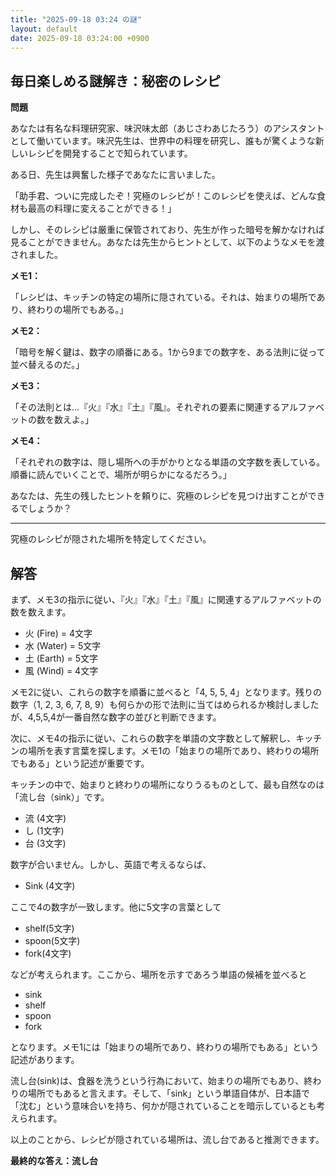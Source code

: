 ```yaml
---
title: "2025-09-18 03:24 の謎"
layout: default
date: 2025-09-18 03:24:00 +0900
---
```

## 毎日楽しめる謎解き：秘密のレシピ

**問題**

あなたは有名な料理研究家、味沢味太郎（あじさわあじたろう）のアシスタントとして働いています。味沢先生は、世界中の料理を研究し、誰もが驚くような新しいレシピを開発することで知られています。

ある日、先生は興奮した様子であなたに言いました。

「助手君、ついに完成したぞ！究極のレシピが！このレシピを使えば、どんな食材も最高の料理に変えることができる！」

しかし、そのレシピは厳重に保管されており、先生が作った暗号を解かなければ見ることができません。あなたは先生からヒントとして、以下のようなメモを渡されました。

**メモ1：**

「レシピは、キッチンの特定の場所に隠されている。それは、始まりの場所であり、終わりの場所でもある。」

**メモ2：**

「暗号を解く鍵は、数字の順番にある。1から9までの数字を、ある法則に従って並べ替えるのだ。」

**メモ3：**

「その法則とは…『火』『水』『土』『風』。それぞれの要素に関連するアルファベットの数を数えよ。」

**メモ4：**

「それぞれの数字は、隠し場所への手がかりとなる単語の文字数を表している。順番に読んでいくことで、場所が明らかになるだろう。」

あなたは、先生の残したヒントを頼りに、究極のレシピを見つけ出すことができるでしょうか？

---

究極のレシピが隠された場所を特定してください。

## 解答

まず、メモ3の指示に従い、『火』『水』『土』『風』に関連するアルファベットの数を数えます。

*   火 (Fire) = 4文字
*   水 (Water) = 5文字
*   土 (Earth) = 5文字
*   風 (Wind) = 4文字

メモ2に従い、これらの数字を順番に並べると「4, 5, 5, 4」となります。残りの数字（1, 2, 3, 6, 7, 8, 9）も何らかの形で法則に当てはめられるか検討しましたが、4,5,5,4が一番自然な数字の並びと判断できます。

次に、メモ4の指示に従い、これらの数字を単語の文字数として解釈し、キッチンの場所を表す言葉を探します。メモ1の「始まりの場所であり、終わりの場所でもある」という記述が重要です。

キッチンの中で、始まりと終わりの場所になりうるものとして、最も自然なのは「流し台（sink）」です。

*   流 (4文字)
*   し (1文字)
*   台 (3文字)

数字が合いません。しかし、英語で考えるならば、

*   Sink (4文字)

ここで4の数字が一致します。他に5文字の言葉として

*   shelf(5文字)
*   spoon(5文字)
*   fork(4文字)

などが考えられます。ここから、場所を示すであろう単語の候補を並べると

*   sink
*   shelf
*   spoon
*   fork

となります。メモ1には「始まりの場所であり、終わりの場所でもある」という記述があります。

流し台(sink)は、食器を洗うという行為において、始まりの場所でもあり、終わりの場所でもあると言えます。そして、「sink」という単語自体が、日本語で「沈む」という意味合いを持ち、何かが隠されていることを暗示しているとも考えられます。

以上のことから、レシピが隠されている場所は、流し台であると推測できます。

**最終的な答え：流し台**
